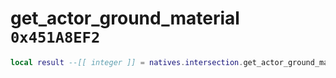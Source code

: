 # get_actor_ground_material `0x451A8EF2`

```lua
local result --[[ integer ]] = natives.intersection.get_actor_ground_material(_unk0 --[[ integer ]])
```